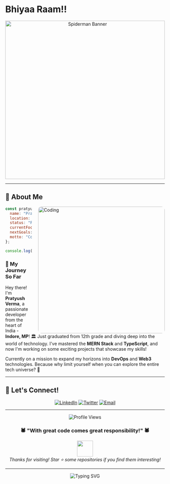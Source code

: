 # Bhiyaa Raam!!

<link rel="preconnect" href="https://fonts.googleapis.com">
<link rel="preconnect" href="https://fonts.gstatic.com" crossorigin>
<link href="https://fonts.googleapis.com/css2?family=Comforter&display=swap" rel="stylesheet">
<div align="center">
  <img src="https://wallpaperaccess.com/full/7931947.jpg" alt="Spiderman Banner" width="100%" height="500px" style="object-fit: cover; "/>
</div>

---

## 🎯 About Me

<img align="right" alt="Coding" width="400" src="https://media.giphy.com/media/qgQUggAC3Pfv687qPC/giphy.gif" style="border-radius: 10px; margin-left: 20px;"/>

```javascript
const pratyush = {
  name: "Pratyush Verma",
  location: "Indore, Madhya Pradesh 🏛️",
  status: "Fresh out of 12th grade! 🎓",
  currentFocus: "Building awesome projects with MERN Stack",
  nextGoals: ["DevOps 🚀", "Web3 🌐", "Blockchain ⛓️"],
  motto: "Code, Create, Conquer! 💪",
};

console.log("Let's build something amazing together! 🔥");
```

### 🌟 My Journey So Far

Hey there! I'm **Pratyush Verma**, a passionate developer from the heart of India - **Indore, MP**! 🏛️ Just graduated from 12th grade and diving deep into the world of technology. I've mastered the **MERN Stack** and **TypeScript**, and now I'm working on some exciting projects that showcase my skills!

Currently on a mission to expand my horizons into **DevOps** and **Web3** technologies. Because why limit yourself when you can explore the entire tech universe? 🌌

---


## 🤝 Let's Connect!

<div align="center">
  
[![LinkedIn](https://img.shields.io/badge/LinkedIn-0077B5?style=for-the-badge&logo=linkedin&logoColor=white)](https://www.linkedin.com/in/cr4ck-j4ck/)
[![Twitter](https://img.shields.io/badge/Twitter-1DA1F2?style=for-the-badge&logo=twitter&logoColor=white)](http://x.com/cr4ck__j4ck)
[![Email](https://img.shields.io/badge/Email-D14836?style=for-the-badge&logo=gmail&logoColor=white)](mailto:vermapratyush486@gmail.com)

</div>

---

<div align="center">
  <img src="https://komarev.com/ghpvc/?username=YOUR_GITHUB_USERNAME&color=red&style=for-the-badge&label=Profile+Views" alt="Profile Views"/>
  
  <h3>🕷️ "With great code comes great responsibility!" 🕷️</h3>
  
  <img src="https://media.giphy.com/media/M9gbBd9nbDrOTu1Mqx/giphy.gif" width="50px"/>
  <br>
  <i>Thanks for visiting! Star ⭐ some repositories if you find them interesting!</i>
</div>

---

<div align="center">
  <img src="https://readme-typing-svg.herokuapp.com?font=Fira+Code&size=20&duration=3000&pause=1000&color=FF0000&background=FFFFFF00&center=true&vCenter=true&multiline=true&width=600&height=100&lines=Building+the+future%2C+one+commit+at+a+time+%F0%9F%9A%80;Ready+to+collaborate+on+amazing+projects!+%F0%9F%A4%9D;Let's+create+something+extraordinary+together!+%E2%9C%A8" alt="Typing SVG" />
</div>
